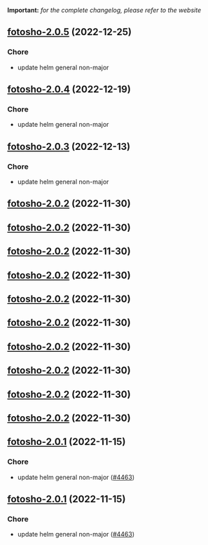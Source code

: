 **Important:**
*for the complete changelog, please refer to the website*




## [fotosho-2.0.5](https://github.com/truecharts/charts/compare/fotosho-2.0.4...fotosho-2.0.5) (2022-12-25)

### Chore

- update helm general non-major
  
  


## [fotosho-2.0.4](https://github.com/truecharts/charts/compare/fotosho-2.0.3...fotosho-2.0.4) (2022-12-19)

### Chore

- update helm general non-major
  
  


## [fotosho-2.0.3](https://github.com/truecharts/charts/compare/fotosho-2.0.2...fotosho-2.0.3) (2022-12-13)

### Chore

- update helm general non-major
  
  


## [fotosho-2.0.2](https://github.com/truecharts/charts/compare/fotosho-2.0.1...fotosho-2.0.2) (2022-11-30)




## [fotosho-2.0.2](https://github.com/truecharts/charts/compare/fotosho-2.0.1...fotosho-2.0.2) (2022-11-30)




## [fotosho-2.0.2](https://github.com/truecharts/charts/compare/fotosho-2.0.1...fotosho-2.0.2) (2022-11-30)




## [fotosho-2.0.2](https://github.com/truecharts/charts/compare/fotosho-2.0.1...fotosho-2.0.2) (2022-11-30)




## [fotosho-2.0.2](https://github.com/truecharts/charts/compare/fotosho-2.0.1...fotosho-2.0.2) (2022-11-30)




## [fotosho-2.0.2](https://github.com/truecharts/charts/compare/fotosho-2.0.1...fotosho-2.0.2) (2022-11-30)




## [fotosho-2.0.2](https://github.com/truecharts/charts/compare/fotosho-2.0.1...fotosho-2.0.2) (2022-11-30)




## [fotosho-2.0.2](https://github.com/truecharts/charts/compare/fotosho-2.0.1...fotosho-2.0.2) (2022-11-30)




## [fotosho-2.0.2](https://github.com/truecharts/charts/compare/fotosho-2.0.1...fotosho-2.0.2) (2022-11-30)




## [fotosho-2.0.2](https://github.com/truecharts/charts/compare/fotosho-2.0.1...fotosho-2.0.2) (2022-11-30)




## [fotosho-2.0.1](https://github.com/truecharts/charts/compare/fotosho-2.0.0...fotosho-2.0.1) (2022-11-15)

### Chore

- update helm general non-major ([#4463](https://github.com/truecharts/charts/issues/4463))
  
  


## [fotosho-2.0.1](https://github.com/truecharts/charts/compare/fotosho-2.0.0...fotosho-2.0.1) (2022-11-15)

### Chore

- update helm general non-major ([#4463](https://github.com/truecharts/charts/issues/4463))
  
  

